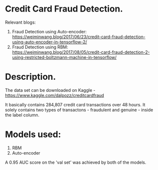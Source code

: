 # Credit Card Fraud Detection.

Relevant blogs: 
1. Fraud Detection using Auto-encoder: https://weiminwang.blog/2017/06/23/credit-card-fraud-detection-using-auto-encoder-in-tensorflow-2/
2. Fraud Detection using RBM: https://weiminwang.blog/2017/08/05/credit-card-fraud-detection-2-using-restricted-boltzmann-machine-in-tensorflow/

# Description. 

The data set can be downloaded on Kaggle - https://www.kaggle.com/dalpozz/creditcardfraud

It basically contains 284,807 credit card transactions over 48 hours. It solely contains two types of transactons - fraudulent and genuine - inside the label column.



# Models used: 

1. RBM 
2. Auto-encoder

A 0.95 AUC score on the 'val set' was achieved by both of the models. 






